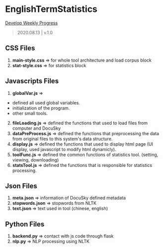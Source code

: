 # EnglishTermStatistics
[Develop Weekly Progress](https://hackmd.io/7Tdia-nGRNus1Ljdzpobvg?view)

> 2020.08.13 | v.1.0  

## CSS Files
1. **main-style.css** => for whole tool architecture and load corpus block
2. **stat-style.css** => for statistics block

## Javascripts Files
1. **globalVar.js** =>
* defined all used global variables.
* initialization of the program.
* other small tools.
2. **fileLoading.js** => defined the functions that used to load files from computer and DocuSky
3. **dataPreProcess.js** => defined the functions that preprocessing the data from original files to this system's data structure.
4. **display.js** => defined the functions that used to display html page (UI display, used javascript to modify html dynamicly).
5. **toolFunc.js** => defined the common functions of statistics tool. (setting, viewing, downloading)
6. **statsTool.js** => defined the functions that is responsible for statistics processing.

## Json Files
1. **meta.json** => information of DocuSky defined metadata
2. **stopwords.json** => stopwords from NLTK
3. **text.json** => text used in tool (chinese, english)

## Python Files
1. **backend.py** => contact with js code through flask
2. **nlp.py** => NLP processing using NLTK